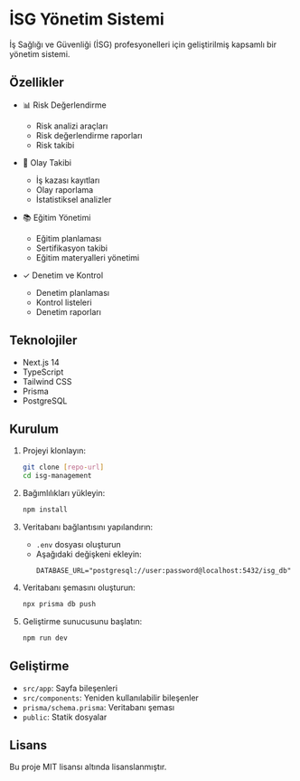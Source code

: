 # İSG Yönetim Sistemi

İş Sağlığı ve Güvenliği (İSG) profesyonelleri için geliştirilmiş kapsamlı bir yönetim sistemi.

## Özellikler

- 📊 Risk Değerlendirme

  - Risk analizi araçları
  - Risk değerlendirme raporları
  - Risk takibi

- 🚨 Olay Takibi

  - İş kazası kayıtları
  - Olay raporlama
  - İstatistiksel analizler

- 📚 Eğitim Yönetimi

  - Eğitim planlaması
  - Sertifikasyon takibi
  - Eğitim materyalleri yönetimi

- ✓ Denetim ve Kontrol
  - Denetim planlaması
  - Kontrol listeleri
  - Denetim raporları

## Teknolojiler

- Next.js 14
- TypeScript
- Tailwind CSS
- Prisma
- PostgreSQL

## Kurulum

1. Projeyi klonlayın:

   ```bash
   git clone [repo-url]
   cd isg-management
   ```

2. Bağımlılıkları yükleyin:

   ```bash
   npm install
   ```

3. Veritabanı bağlantısını yapılandırın:

   - `.env` dosyası oluşturun
   - Aşağıdaki değişkeni ekleyin:
     ```
     DATABASE_URL="postgresql://user:password@localhost:5432/isg_db"
     ```

4. Veritabanı şemasını oluşturun:

   ```bash
   npx prisma db push
   ```

5. Geliştirme sunucusunu başlatın:
   ```bash
   npm run dev
   ```

## Geliştirme

- `src/app`: Sayfa bileşenleri
- `src/components`: Yeniden kullanılabilir bileşenler
- `prisma/schema.prisma`: Veritabanı şeması
- `public`: Statik dosyalar

## Lisans

Bu proje MIT lisansı altında lisanslanmıştır.
